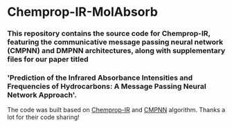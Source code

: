 # Chemprop-IR-MolAbsorb

### This repository contains the source code for Chemprop-IR, featuring the communicative message passing neural network (CMPNN) and DMPNN architectures, along with supplementary files for our paper titled 

### 'Prediction of the Infrared Absorbance Intensities and Frequencies of Hydrocarbons: A Message Passing Neural Network Approach'. 



The code was built based on [Chemprop-IR](https://github.com/gfm-collab/chemprop-IR) and [CMPNN](https://github.com/SY575/CMPNN) algorithm. Thanks a lot for their code sharing!
